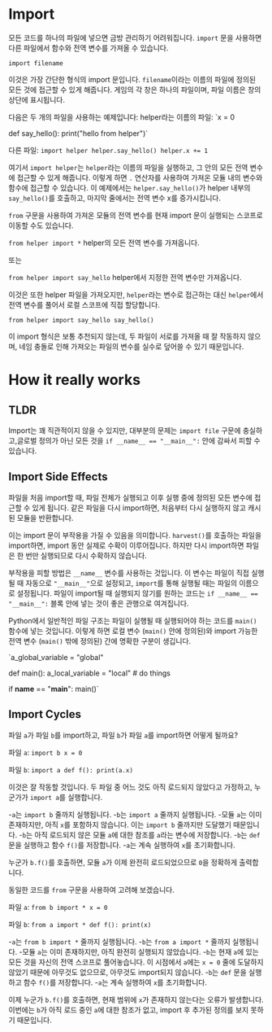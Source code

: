 # Import

모든 코드를 하나의 파일에 넣으면 금방 관리하기 어려워집니다. `import` 문을 사용하면 다른 파일에서 함수와 전역 변수를 가져올 수 있습니다.

`import filename`

이것은 가장 간단한 형식의 import 문입니다. `filename`이라는 이름의 파일에 정의된 모든 것에 접근할 수 있게 해줍니다. 게임의 각 창은 하나의 파일이며, 파일 이름은 창의 상단에 표시됩니다.

다음은 두 개의 파일을 사용하는 예제입니다:
helper라는 이름의 파일:
`x = 0

def say_hello():
    print("hello from helper")`

다른 파일:
`import helper
helper.say_hello()
helper.x += 1`

여기서 `import helper`는 `helper`라는 이름의 파일을 실행하고, 그 안의 모든 전역 변수에 접근할 수 있게 해줍니다. 이렇게 하면 `.` 연산자를 사용하여 가져온 모듈 내의 변수와 함수에 접근할 수 있습니다. 이 예제에서는 `helper.say_hello()`가 helper 내부의 `say_hello()`를 호출하고, 마지막 줄에서는 전역 변수 x를 증가시킵니다.

`from` 구문을 사용하여 가져온 모듈의 전역 변수를 현재 import 문이 실행되는 스코프로 이동할 수도 있습니다.

`from helper import *`
helper의 모든 전역 변수를 가져옵니다.

또는

`from helper import say_hello`
helper에서 지정한 전역 변수만 가져옵니다.

이것은 또한 helper 파일을 가져오지만, `helper`라는 변수로 접근하는 대신 `helper`에서 전역 변수를 풀어서 로컬 스코프에 직접 할당합니다.

`from helper import say_hello
say_hello()`

이 import 형식은 보통 추천되지 않는데, 두 파일이 서로를 가져올 때 잘 작동하지 않으며, 네임 충돌로 인해 가져오는 파일의 변수를 실수로 덮어쓸 수 있기 때문입니다.

# How it really works

## TLDR
Import는 꽤 직관적이지 않을 수 있지만, 대부분의 문제는 `import file` 구문에 충실하고,글로벌 정의가 아닌 모든 것을 `if __name__ == "__main__":` 안에 감싸서 피할 수 있습니다.

## Import Side Effects
파일을 처음 import할 때, 파일 전체가 실행되고 이후 실행 중에 정의된 모든 변수에 접근할 수 있게 됩니다. 같은 파일을 다시 import하면, 처음부터 다시 실행하지 않고 캐시된 모듈을 반환합니다.

이는 import 문이 부작용을 가질 수 있음을 의미합니다. `harvest()`를 호출하는 파일을 import하면, import 동안 실제로 수확이 이루어집니다. 하지만 다시 import하면 파일은 한 번만 실행되므로 다시 수확하지 않습니다.

부작용을 피할 방법은 `__name__` 변수를 사용하는 것입니다. 이 변수는 파일이 직접 실행될 때 자동으로 `"__main__"`으로 설정되고, `import`를 통해 실행될 때는 파일의 이름으로 설정됩니다. 파일이 import될 때 실행되지 않기를 원하는 코드는 `if __name__ == "__main__":` 블록 안에 넣는 것이 좋은 관행으로 여겨집니다.

Python에서 일반적인 파일 구조는 파일이 실행될 때 실행되어야 하는 코드를 `main()` 함수에 넣는 것입니다. 이렇게 하면 로컬 변수 (`main()` 안에 정의된)와 import 가능한 전역 변수 (`main()` 밖에 정의된) 간에 명확한 구분이 생깁니다.

`a_global_variable = "global"

def main():
    a_local_variable = "local"
    # do things

if __name__ == "__main__":
    main()`

## Import Cycles
파일 `a`가 파일 `b`를 import하고, 파일 `b`가 파일 `a`를 import하면 어떻게 될까요?

파일 `a`:
`import b
x = 0`

파일 `b`:
`import a
def f():
    print(a.x)`

이것은 잘 작동할 것입니다. 두 파일 중 어느 것도 아직 로드되지 않았다고 가정하고, 누군가가 `import a`를 실행합니다.

-`a`는 `import b` 줄까지 실행됩니다.
-`b`는 `import a` 줄까지 실행됩니다.
-모듈 `a`는 이미 존재하지만, 아직 `x`를 포함하지 않습니다. 이는 `import b` 줄까지만 도달했기 때문입니다.
-`b`는 아직 로드되지 않은 모듈 `a`에 대한 참조를 `a`라는 변수에 저장합니다.
-`b`는 `def` 문을 실행하고 함수 `f()`를 저장합니다.
-`a`는 계속 실행하여 `x`를 초기화합니다.

누군가 `b.f()`를 호출하면, 모듈 `a`가 이제 완전히 로드되었으므로 `0`을 정확하게 출력합니다.

동일한 코드를 `from` 구문을 사용하여 고려해 보겠습니다.

파일 `a`:
`from b import *
x = 0`

파일 `b`:
`from a import *
def f():
    print(x)`

-`a`는 `from b import *` 줄까지 실행됩니다.
-`b`는 `from a import *` 줄까지 실행됩니다.
-모듈 `a`는 이미 존재하지만, 아직 완전히 실행되지 않았습니다.
-`b`는 현재 `a`에 있는 모든 것을 자신의 전역 스코프로 풀어놓습니다. 이 시점에서 `a`에는 `x = 0` 줄에 도달하지 않았기 때문에 아무것도 없으므로, 아무것도 import되지 않습니다.
-`b`는 `def` 문을 실행하고 함수 `f()`를 저장합니다.
-`a`는 계속 실행하여 `x`를 초기화합니다.

이제 누군가 `b.f()`를 호출하면, 현재 범위에 `x`가 존재하지 않는다는 오류가 발생합니다. 이번에는 `b`가 아직 로드 중인 `a`에 대한 참조가 없고, import 후 추가된 정의를 보지 못하기 때문입니다.